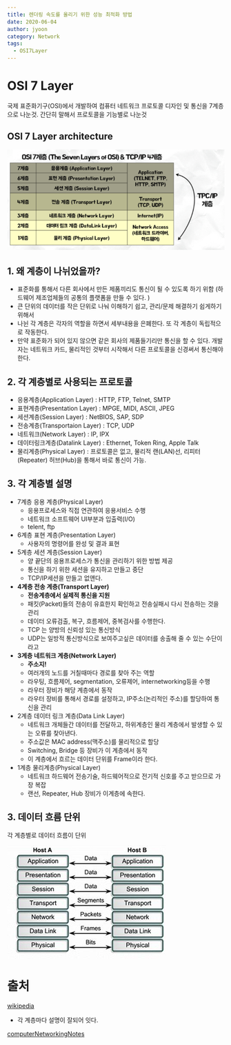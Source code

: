 ```yaml
---
title: 렌더링 속도를 올리기 위한 성능 최적화 방법
date: 2020-06-04
author: jyoon
category: Network
tags:
  - OSI7Layer
---
```


# OSI 7 Layer

국제 표준화기구(OSI)에서 개발하여 컴퓨터 네트워크 프로토콜 디자인 및 통신을 7계층으로 나눈것. 간단히 말해서 프로토콜을 기능별로 나눈것

## OSI 7 Layer architecture

![osi7layer.png](./img/osi7layer.png)

## 1. 왜 계층이 나뉘었을까?

- 표준화를 통해서 다른 회사에서 만든 제품끼리도 통신이 될 수 있도록 하기 위함
(하드웨어 제조업체들의 공통의 플랫폼을 만들 수 있다. )
- 큰 단위의 데이터를 작은 단위로 나눠 이해하기 쉽고, 관리/문제 해결하기 쉽게하기 위해서
- 나뉜 각 계층은 각자의 역할을 하면서 세부내용을 은폐한다. 또 각 계층이 독립적으로 작동한다.
- 만약 표준화가 되어 있지 않으면 같은 회사의 제품들기리만 통신을 할 수 있다. 
개발자는 네트워크 카드, 물리적인 것부터 시작해서 다른 프로토콜을 신경써서 통신해야 한다.

## 2. 각 계층별로 사용되는 프로토콜

- 응용계층(Application Layer) : HTTP, FTP, Telnet, SMTP
- 표현계층(Presentation Layer) : MPGE, MIDI, ASCII, JPEG
- 세션계층(Session Layer) : NetBIOS, SAP, SDP
- 전송계층(Transportaion Layer) : TCP, UDP
- 네트워크(Network Layer) : IP, IPX
- 데이터링크계층(Datalink Layer) : Ethernet, Token Ring, Apple Talk
- 물리계층(Physical Layer) : 프로토콜은 없고, 물리적 랜(LAN)선, 리피터(Repeater) 허브(Hub)을 통해서 바로 통신이 가능.

## 3. 각 계층별 설명

- 7계층 응용 계층(Physical Layer)
    - 응용프로세스와 직접 연관하여 응용서비스 수행
    - 네트워크 소프트웨어 UI부분과 입출력(I/O)
    - telent, ftp
- 6계층 표현 계층(Presentation Layer)
    - 사용자의 명령어를 완성 및 결과 표현
- 5계층 세션 계층(Session Layer)
    - 양 끝단의 응용프로세스가 통신을 관리하기 위한 방법 제공
    - 통신을 하기 위한 세션을 유지하고 만들고 중단
    - TCP/IP세션을 만들고 없앤다.
- **4계층 전송 계층(Transport Layer)**
    - **전송계층에서 실제적 통신을 지원**
    - 패킷(Packet)들의 전송이 유효한지 확인하고 전송실패시 다시 전송하는 것을 관리
    - 데이터 오류검출, 복구, 흐름제어, 중복검사를 수행한다.
    - TCP 는 양방의 신뢰성 있는 통신방식
    - UDP는 일방적 통신방식으로 보여주고싶은 데이터를 송출해 줄 수 있는 수단이라고
- **3계층 네트워크 계층(Network Layer)**
    - **주소지!**
    - 여러개의 노드를 거칠때마다 경로를 찾아 주는 역할
    - 라우팅, 흐름제어, segmentation, 오류제어, internetworking등을 수행
    - 라우터 장비가 해당 계층에서 동작
    - 라우터 장비를 통해서 경로를 설정하고, IP주소(논리적인 주소)를 할당하여 통신을 관리
- 2계층 데이터 링크 계층(Data Link Layer)
    - 네트워크 개체들간 데이터를 전달하고, 하위계층인 물리 계층에서 발생할 수 있는 오류를 찾아낸다.
    - 주소값은 MAC address(맥주소)를 물리적으로 할당
    - Switching, Bridge 등 장비가 이 계층에서 동작
    - 이 계층에서 흐르는 데이터 단위를 Frame이라 한다.
- 1계층 물리계층(Physical Layer)
    - 네트워크 하드웨어 전송기술, 하드웨어적으로 전기적 신호를 주고 받으므로 가장 복잡
    - 랜선, Repeater, Hub 장비가 이계층에 속한다.

## 3. 데이터 흐름 단위

각 계층별로 데이터 흐름이 단위

![osi7layer1.png](./img/osi7layer1.png)

# 출처

[wikipedia]([https://ko.wikipedia.org/wiki/OSI_모형](https://ko.wikipedia.org/wiki/OSI_%EB%AA%A8%ED%98%95))

- 각 계층마다 설명이 잘되어 잇다.

[computerNetworkingNotes]([https://www.computernetworkingnotes.com/ccna-study-guide/osi-model-advantages-and-basic-purpose-explained.html](https://www.computernetworkingnotes.com/ccna-study-guide/osi-model-advantages-and-basic-purpose-explained.html))